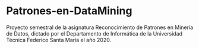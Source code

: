 # Patrones-en-DataMining
Proyecto semestral de la asignatura Reconocimiento de Patrones en Minería de Datos, dictado por el Departamento de Informática de la Universidad Técnica Federico Santa María el año 2020.
